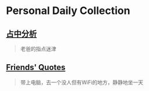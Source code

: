 # Personal Daily Collection

## [占中分析](collection/hk-capital.md)

> 老爸的指点迷津

## [Friends' Quotes](collection/friends-quotes.md)

> 带上电脑，去一个没人但有WiFi的地方，静静地坐一天
